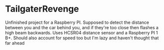 # TailgaterRevenge
Unfinished project for a Raspberry PI. Supposed to detect the distance between you and the car behind you, and if they're too close then flashes a high beam backwards. Uses HCSR04 distance sensor and a Raspberry PI 1 B+. Should also account for speed too but I'm lazy and haven't thought that far ahead
